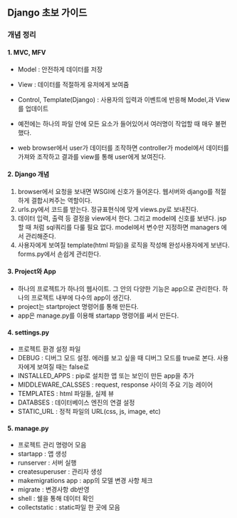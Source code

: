 ## Django 초보 가이드



### 개념 정리

#### 1. MVC, MFV

- Model : 안전하게 데이터를 저장
- View : 데이터를 적절하게 유저에게 보여줌
- Control, Template(Django) : 사용자의 입력과 이벤트에 반응해 Model,과 View를 업데이트

- 예전에는 하나의 파일 안에 모든 요소가 들어있어서 여러명이 작업할 때 매우 불편했다. 
- web browser에서 user가 데이터를 조작하면 controller가 model에서 데이터를 가져와 조작하고 결과를 view를 통해 user에게 보여진다.



#### 2. Django 개념

1. browser에서 요청을 보내면 WSGI에 신호가 들어온다. 웹서버와 django를 적절하게 결합시켜주는 역할이다.
2. urls.py에서 코드를 받는다. 정규표현식에 맞게 views.py로 보내진다.
3. 데이터 입력, 출력 등 결정을 view에서 한다. 그리고 model에 신호를 보낸다. jsp할 때 처럼 sql쿼리를 다룰 필요 없다. model에서 변수만 지정하면 managers 에서 관리해준다. 
4. 사용자에게 보여질 template(html 파일)을 로직을 작성해 완성사용자에게 보낸다. forms.py에서 손쉽게 관리한다.



#### 3. Project와 App

- 하나의 프로젝트가 하나의 웹사이트. 그 안의 다양한 기능은 app으로 관리한다. 하나의 프로젝트 내부에 다수의 app이 생긴다. 
- project는 startproject 명령어를 통해 만든다.
- app은 manage.py를 이용해 startapp 명령어를 써서 만든다.



#### 4. settings.py

- 프로젝트 환경 설정 파일
- DEBUG : 디버그 모드 설정. 에러를 보고 싶을 때 디버그 모드를 true로 본다. 사용자에게 보여질 때는 false로
- INSTALLED_APPS : pip로 설치한 앱 또는 보인이 만든 app을 추가
- MIDDLEWARE_CALSSES : request, response 사이의 주요 기능 레이어
- TEMPLATES : html 파일들, 실제 뷰
- DATABSES : 데이터베이스 엔진의 연결 설정
- STATIC_URL : 정적 파일의 URL(css, js, image, etc)



#### 5. manage.py

- 프로젝트 관리 명령어 모음
- startapp : 앱 생성
- runserver : 서버 실행
- createsuperuser : 관리자 생성
- makemigrations app : app의 모델 변경 사항 체크
- migrate : 변경사항 db반영
- shell : 쉘을 통해 데이터 확인
- collectstatic : static파일 한 곳에 모음

